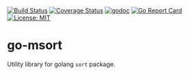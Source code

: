 [![Build Status](https://travis-ci.org/kamichidu/go-msort.svg?branch=master)](https://travis-ci.org/kamichidu/go-msort)
[![Coverage Status](https://coveralls.io/repos/github/kamichidu/go-msort/badge.svg)](https://coveralls.io/github/kamichidu/go-msort)
[![godoc](https://godoc.org/github.com/kamichidu/go-msort?status.svg)](https://godoc.org/github.com/kamichidu/go-msort)
[![Go Report Card](https://goreportcard.com/badge/github.com/kamichidu/go-msort)](https://goreportcard.com/report/github.com/kamichidu/go-msort)
[![License: MIT](https://img.shields.io/badge/License-MIT-yellow.svg)](https://raw.githubusercontent.com/kamichidu/go-msort/master/LICENSE)

go-msort
========================================================================================================================
Utility library for golang `sort` package.
